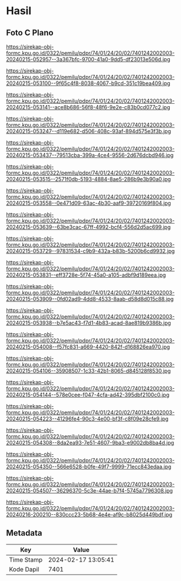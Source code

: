 # Hasil

## Foto C Plano

https://sirekap-obj-formc.kpu.go.id/0322/pemilu/pdpr/74/01/24/20/02/7401242002003-20240215-052957--3a367bfc-9700-41a0-9dd5-df23013e506d.jpg

https://sirekap-obj-formc.kpu.go.id/0322/pemilu/pdpr/74/01/24/20/02/7401242002003-20240215-053100--9f65c4f8-8038-4067-b9cd-351c19bea409.jpg

https://sirekap-obj-formc.kpu.go.id/0322/pemilu/pdpr/74/01/24/20/02/7401242002003-20240215-053141--ace8b686-56f8-48f6-9e2e-c83b0cd077c2.jpg

https://sirekap-obj-formc.kpu.go.id/0322/pemilu/pdpr/74/01/24/20/02/7401242002003-20240215-053247--d119e682-d506-408c-93af-894d575e3f3b.jpg

https://sirekap-obj-formc.kpu.go.id/0322/pemilu/pdpr/74/01/24/20/02/7401242002003-20240215-053437--79513cba-399a-4ce4-9556-2d676dcbd946.jpg

https://sirekap-obj-formc.kpu.go.id/0322/pemilu/pdpr/74/01/24/20/02/7401242002003-20240215-053515--2571f0db-5193-4884-8ae5-286b9e3b90a0.jpg

https://sirekap-obj-formc.kpu.go.id/0322/pemilu/pdpr/74/01/24/20/02/7401242002003-20240215-053558--0e471d09-63ac-4b30-aaf9-39720169f804.jpg

https://sirekap-obj-formc.kpu.go.id/0322/pemilu/pdpr/74/01/24/20/02/7401242002003-20240215-053639--63be3cac-67ff-4992-bcf4-556d2d5ac699.jpg

https://sirekap-obj-formc.kpu.go.id/0322/pemilu/pdpr/74/01/24/20/02/7401242002003-20240215-053729--97831534-c9b9-432a-b83b-5200b6cd9932.jpg

https://sirekap-obj-formc.kpu.go.id/0322/pemilu/pdpr/74/01/24/20/02/7401242002003-20240215-053831--eff3728e-5f74-45a0-a105-adbf9d189eea.jpg

https://sirekap-obj-formc.kpu.go.id/0322/pemilu/pdpr/74/01/24/20/02/7401242002003-20240215-053909--0fd02ad9-4dd8-4533-8aab-d58d8d015c88.jpg

https://sirekap-obj-formc.kpu.go.id/0322/pemilu/pdpr/74/01/24/20/02/7401242002003-20240215-053938--b7e5ac43-f7d1-4b83-acad-8ae819b9386b.jpg

https://sirekap-obj-formc.kpu.go.id/0322/pemilu/pdpr/74/01/24/20/02/7401242002003-20240215-054008--f57fc831-a669-4420-842f-d168826ea970.jpg

https://sirekap-obj-formc.kpu.go.id/0322/pemilu/pdpr/74/01/24/20/02/7401242002003-20240215-054106--35908507-1c33-42b1-8065-d845128f8530.jpg

https://sirekap-obj-formc.kpu.go.id/0322/pemilu/pdpr/74/01/24/20/02/7401242002003-20240215-054144--578e0cee-f047-4cfa-ad42-395dbf2100c0.jpg

https://sirekap-obj-formc.kpu.go.id/0322/pemilu/pdpr/74/01/24/20/02/7401242002003-20240215-054223--41296fe4-90c3-4e00-bf3f-c8f09e28cfe9.jpg

https://sirekap-obj-formc.kpu.go.id/0322/pemilu/pdpr/74/01/24/20/02/7401242002003-20240215-054308--8da2ea93-7e51-4607-9ba3-e9002db8ba4d.jpg

https://sirekap-obj-formc.kpu.go.id/0322/pemilu/pdpr/74/01/24/20/02/7401242002003-20240215-054350--566e6528-b0fe-49f7-9999-71ecc843edaa.jpg

https://sirekap-obj-formc.kpu.go.id/0322/pemilu/pdpr/74/01/24/20/02/7401242002003-20240215-054507--36296370-5c3e-44ae-b7f4-5745a7796308.jpg

https://sirekap-obj-formc.kpu.go.id/0322/pemilu/pdpr/74/01/24/20/02/7401242002003-20240216-200210--830ccc23-5b68-4e4e-af9c-b8025d449bdf.jpg


## Metadata

| Key        | Value               |
| ---------- | ------------------- |
| Time Stamp | 2024-02-17 13:05:41 |
| Kode Dapil | 7401                |



